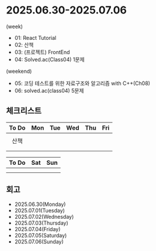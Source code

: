 # 2025.06.30-2025.07.06
(week)
- 01: React Tutorial
- 02: 산책
- 03: (프로젝트) FrontEnd
- 04: Solved.ac(Class04) 1문제

(weekend)
- 05: 코딩 테스트를 위한 자료구조와 알고리즘 with C++(Ch08)
- 06: solved.ac(class04) 5문제

## 체크리스트
| To Do | Mon | Tue | Wed | Thu | Fri |
| :---: | :---: | :---: | :---: | :---: | :---: |
|  |  |  |  |  |  |
| 산책 |  |  |  |  |  |
|  |  |  |  |  |  |
|  |  |  |  |  |  |

| To Do | Sat | Sun |
| :---: | :---: | :---: |
|  |  |  |
|  |  |  |

## 회고
- 2025.06.30(Monday)
- 2025.07.01(Tuesday)
- 2025.07.02(Wednesday)
- 2025.07.03(Thursday)
- 2025.07.04(Friday)
- 2025.07.05(Saturday)
- 2025.07.06(Sunday)

